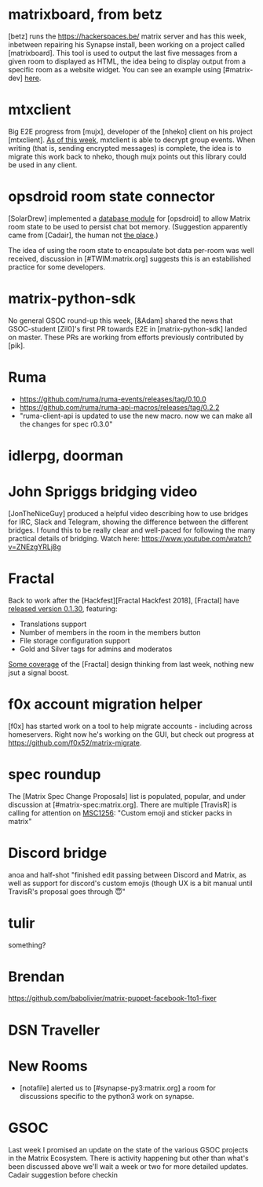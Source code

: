 # matrixboard, from betz

[betz] runs the <https://hackerspaces.be/> matrix server and has this
week, inbetween repairing his Synapse install, been working on a project called
[matrixboard]. This tool is used to output the last five messages from a given
room to displayed as HTML, the idea being to display output from a specific room
as a website widget. You can see an example using [#matrix-dev]
[here](http://matrix.hackerspaces.be:1337/!XqBunHwQIXUiqCaoxq:matrix.org?color=green).

# mtxclient

Big E2E progress from [mujx], developer of the [nheko] client on his
project [mtxclient].
[As of this week](https://github.com/mujx/mtxclient/commit/7e522df71c804cbc04f38007c3958ebbb56815d3),
mxtclient is able to decrypt group events. When writing (that is, sending
encrypted messages) is complete, the idea is to migrate this work back to nheko,
though mujx points out this library could be used in any client.

# opsdroid room state connector

[SolarDrew] implemented a [database module](https://github.com/SolarDrew/database-matrix) for [opsdroid] to allow Matrix room
state to be used to persist chat bot memory. (Suggestion apparently came from 
[Cadair], the human not [the place](https://en.wikipedia.org/wiki/Cadair_Idris).)

The idea of using the room state to encapsulate bot data per-room was well
received, discussion in [#TWIM:matrix.org] suggests this is an estabilished practice for
some developers.

# matrix-python-sdk

No general GSOC round-up this week, [&Adam] shared the news that GSOC-student
[Zil0]'s first PR towards E2E in [matrix-python-sdk] landed on master. These PRs
are working from efforts previously contributed by [pik].

# Ruma

* https://github.com/ruma/ruma-events/releases/tag/0.10.0
* https://github.com/ruma/ruma-api-macros/releases/tag/0.2.2
* "ruma-client-api is updated to use the new macro. now we can make all the changes for spec r0.3.0"

# idlerpg, doorman

# John Spriggs bridging video
[JonTheNiceGuy] produced a helpful video describing how to use bridges for IRC,
Slack and Telegram, showing the difference between the different bridges. I
found this to be really clear and well-paced for following the many practical 
details of bridging. Watch here: <https://www.youtube.com/watch?v=ZNEzgYRLj8g>

# Fractal
Back to work after the [Hackfest][Fractal Hackfest 2018], [Fractal] have
[released version 0.1.30](https://gitlab.gnome.org/World/fractal/commit/7a26544df04e7bf42cf41bbf8cb95821873963c4),
featuring:
* Translations support
* Number of members in the room in the members button
* File storage configuration support
* Gold and Silver tags for admins and moderatos


[Some coverage](https://medium.com/we-distribute/fractal-is-a-new-messaging-app-for-the-gnome-desktop-powered-by-matrix-a4f219cb1095)
of the [Fractal] design thinking from last week, nothing new jsut a signal
boost.

# f0x account migration helper

[f0x] has started work on a tool to help migrate accounts - including across
homeservers. Right now he's working on the GUI, but check out progress at 
<https://github.com/f0x52/matrix-migrate>.

# spec roundup
The [Matrix Spec Change Proposals] list is populated, popular, and under
discussion at [#matrix-spec:matrix.org]. There are multiple 
[TravisR] is calling for attention on
[MSC1256](https://github.com/matrix-org/matrix-doc/issues/1256): "Custom emoji
and sticker packs in matrix"

# Discord bridge
anoa and half-shot "finished edit passing between Discord and Matrix, as well as support for discord's custom emojis (though UX is a bit manual until TravisR's proposal goes through 😇"

# tulir
something?

# Brendan
https://github.com/babolivier/matrix-puppet-facebook-1to1-fixer

# DSN Traveller

# New Rooms
* [notafile] alerted us to [#synapse-py3:matrix.org] a room for discussions
specific to the python3 work on synapse.

# GSOC
Last week I promised an update on the state of the various GSOC projects in the
Matrix Ecosystem. There is activity happening but other than what's been
discussed above we'll wait a week or two for more detailed updates. Cadair suggestion before checkin 